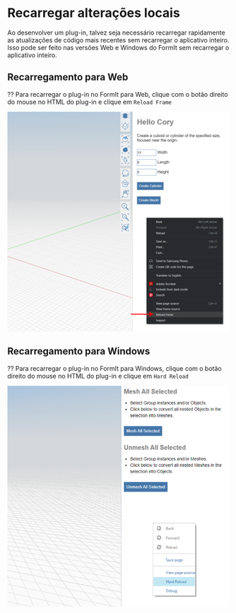 # Recarregar alterações locais

Ao desenvolver um plug-in, talvez seja necessário recarregar rapidamente as atualizações de código mais recentes sem recarregar o aplicativo inteiro. Isso pode ser feito nas versões Web e Windows do FormIt sem recarregar o aplicativo inteiro.

## Recarregamento para Web

?? Para recarregar o plug-in no FormIt para Web, clique com o botão direito do mouse no HTML do plug-in e clique em `Reload Frame`

![](<../../../.gitbook/assets/d11 (1).png>)

## Recarregamento para Windows

?? Para recarregar o plug-in no FormIt para Windows, clique com o botão direito do mouse no HTML do plug-in e clique em `Hard Reload`

![](../../../.gitbook/assets/d18.png)
